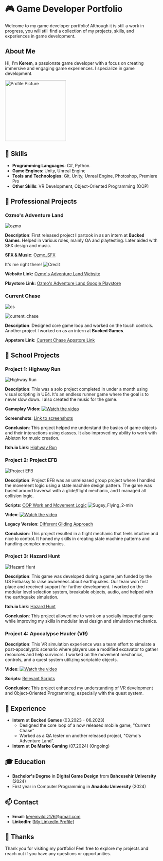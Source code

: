 # 🎮 Game Developer Portfolio

Welcome to my game developer portfolio! Although it is still a work in progress, you will still find a collection of my projects, skills, and experiences in game development.

## About Me

Hi, I'm **Kerem**, a passionate game developer with a focus on creating immersive and engaging game experiences. I specialize in game development.


 <img src="https://github.com/user-attachments/assets/87880a47-d2ec-4f96-9314-363b9d272103" alt="Profile Picture" width="200" height="200">

## 🚀 Skills

- **Programming Languages**: C#, Python.
- **Game Engines**: Unity, Unreal Engine
- **Tools and Technologies**: Git, Unity, Unreal Engine, Photoshop, Premiere Pro
- **Other Skills**: VR Development, Object-Oriented Programming (OOP)

## 📂 Professional Projects
### Ozmo's Adventure Land
![ozmo](https://github.com/user-attachments/assets/b7b88f35-236d-41ea-9ded-ca50f5f2248a)

**Description**: First released project I partook in as an intern at **Bucked Games**. Helped in various roles, mainly QA and playtesting. Later aided with SFX design and music.

**SFX & Music**: [Ozmo_SFX](https://github.com/Kiru671/Ozmo_SFX)

It's me right there!
![Credit](https://github.com/user-attachments/assets/02ca0bc7-29cb-4f4f-94c8-b9695b7e81eb)


**Website Link:** [Ozmo's Adventure Land Website](https://www.ozmoadventureland.com/)

**Playstore Link:** [Ozmo's Adventure Land Google Playstore](https://play.google.com/store/apps/details?id=com.Solen.OzmoAdventureLandMain&hl=en)

### Current Chase

![cs](https://github.com/user-attachments/assets/68e49cf6-d41a-4eca-a3da-ac53ee0dc8cc)

![current_chase](https://github.com/user-attachments/assets/4c8c1a64-4031-4cc7-bed0-2fd90b516eea)



**Description**: Designed core game loop and worked on the touch controls. Another project I worked on as an intern at **Bucked Games**.


**Appstore Link:** [Current Chase Appstore Link](https://apps.apple.com/tr/app/current-chase/id6467595304?platform=iphone)




## 📂 School Projects

### Project 1: Highway Run

![Highway Run](https://github.com/user-attachments/assets/f584fe93-533d-4a31-94fa-990ac041a92b)


**Description**: This was a solo project completed in under a month using visual scripting in UE4. It's an endless runner game where the goal is to never slow down. I also created the music for the game.

**Gameplay Video**: [![Watch the video](https://img.youtube.com/vi/7tafZ5Es0os/default.jpg)](https://www.youtube.com/watch?v=7tafZ5Es0os)

**Screenshots**: [Link to screenshots](#)

**Conclusion**: This project helped me understand the basics of game objects and their interactions using classes. It also improved my ability to work with Ableton for music creation.

**Itch.io Link**: [Highway Run](https://kiru176.itch.io/highway-run)

### Project 2: Project EFB

![Project EFB](https://github.com/user-attachments/assets/1746bb70-e1dc-4ff8-9736-4c6baaf3596a)


**Description**: Project EFB was an unreleased group project where I handled the movement logic using a state machine design pattern. The game was based around traversal with a glide/flight mechanic, and I managed all collision logic.

**Scripts**: [OOP Work and Movement Logic](https://github.com/Kiru671/EFB_Scripts)
![Sugey_Flying_2-min](https://github.com/Kiru671/Portfolio/assets/112775690/a0dc3eba-0129-4554-9b1d-14e9ab707a66)


**Video**: [![Watch the video](https://img.youtube.com/vi/qzQkWC-rh-Q/default.jpg)](https://youtu.be/qzQkWC-rh-Q?si=um-Q7rwCQgm69dyF&t=208)

**Legacy Version**: [Different Gliding Approach](https://www.youtube.com/watch?v=sda4-PCvpYM)

**Conclusion**: This project resulted in a flight mechanic that feels intuitive and nice to control. It honed my skills in creating state machine patterns and handling complex mechanics.

### Project 3: Hazard Hunt

![Hazard Hunt](https://github.com/user-attachments/assets/9af755d5-ed35-4286-a562-73ae394f6850)


**Description**: This game was developed during a game jam funded by the US Embassy to raise awareness about earthquakes. Our team won first place and received support for further development. I worked on the modular level selection system, breakable objects, audio, and helped with the earthquake simulation.

**Itch.io Link**: [Hazard Hunt](https://kiru176.itch.io/hazard-hunt)

**Conclusion**: This project allowed me to work on a socially impactful game while improving my skills in modular level design and simulation mechanics.

### Project 4: Apocalypse Hauler (VR)

**Description**: This VR simulation experience was a team effort to simulate a post-apocalyptic scenario where players use a modified excavator to gather resources and help survivors. I worked on the movement mechanics, controls, and a quest system utilizing scriptable objects.

**Video**: [![Watch the video](https://img.youtube.com/vi/M6d6syOWEkg/default.jpg)](https://youtu.be/M6d6syOWEkg)

**Scripts**: [Relevant Scripts](https://github.com/Kiru671/Apocalypse_Hauler_Scripts)

**Conclusion**: This project enhanced my understanding of VR development and Object-Oriented Programming, especially with the quest system.


## 💼 Experience

- **Intern** at **Bucked Games** (03.2023 - 06.2023)
  - Designed the core loop of a now released mobile game, "Current Chase"
  - Worked as a QA tester on another released project, "Ozmo's Adventure Land".
- **Intern** at **De Marke Gaming** (07.2024) (Ongoing)
  
## 🎓 Education

- **Bachelor's Degree** in **Digital Game Design** from **Bahcesehir University** (2024)
- First year in Computer Programming in **Anadolu University** (2024)

## 📫 Contact

- **Email**: keremyildiz176@gmail.com
- **LinkedIn**: [[My LinkedIn Profile](https://www.linkedin.com/in/kiruyildiz/)]

## 🙏 Thanks

Thank you for visiting my portfolio! Feel free to explore my projects and reach out if you have any questions or opportunities.
